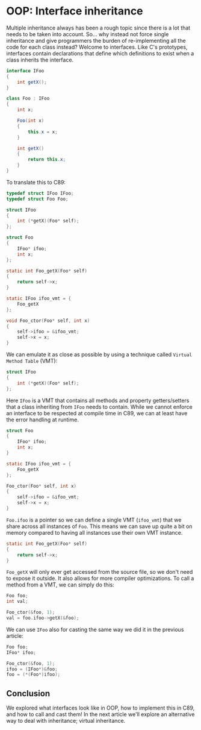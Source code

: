 # OOP: Interface inheritance

Multiple inheritance always has been a rough topic since there is a lot that
needs to be taken into account. So... why instead not force single inheritance
and give programmers the burden of re-implementing all the code for each class
instead? Welcome to interfaces. Like C's prototypes, interfaces contain
declarations that define which definitions to exist when a class inherits the
interface.

```csharp
interface IFoo
{
    int getX();
}

class Foo : IFoo
{
    int x;

    Foo(int x)
    {
        this.x = x;
    }

    int getX()
    {
        return this.x;
    }
}
```

To translate this to C89:

```c
typedef struct IFoo IFoo;
typedef struct Foo Foo;

struct IFoo
{
    int (*getX)(Foo* self);
};

struct Foo
{
    IFoo* ifoo;
    int x;
};

static int Foo_getX(Foo* self)
{
    return self->x;
}

static IFoo ifoo_vmt = {
    Foo_getX
};

void Foo_ctor(Foo* self, int x)
{
    self->ifoo = &ifoo_vmt;
    self->x = x;
}
```

We can emulate it as close as possible by using a technique called
`Virtual Method Table` (VMT):

```c
struct IFoo
{
    int (*getX)(Foo* self);
};
```

Here `IFoo` is a VMT that contains all methods and property getters/setters
that a class inheriting from `IFoo` needs to contain. While we cannot enforce
an interface to be respected at compile time in C89, we can at least have the
error handling at runtime.

```c
struct Foo
{
    IFoo* ifoo;
    int x;
}

static IFoo ifoo_vmt = {
    Foo_getX
};

Foo_ctor(Foo* self, int x)
{
    self->ifoo = &ifoo_vmt;
    self->x = x;
}
```

`Foo.ifoo` is a pointer so we can define a single VMT (`ifoo_vmt`) that we
share across all instances of `Foo`. This means we can save up quite a bit on
memory compared to having all instances use their own VMT instance.

```c
static int Foo_getX(Foo* self)
{
    return self->x;
}
```

`Foo_getX` will only ever get accessed from the source file, so we don't need
to expose it outside. It also allows for more compiler optimizations. To call
a method from a VMT, we can simply do this:

```c
Foo foo;
int val;

Foo_ctor(&foo, 1);
val = foo.ifoo->getX(&foo);
```

We can use `IFoo` also for casting the same way we did it in the previous
article:

```c
Foo foo;
IFoo* ifoo;

Foo_ctor(&foo, 1);
ifoo = (IFoo*)&foo;
foo = (*(Foo*)ifoo);
```

## Conclusion

We explored what interfaces look like in OOP, how to implement this in C89, and
how to call and cast them! In the next article we'll explore an alternative way
to deal with inheritance; virtual inheritance.
